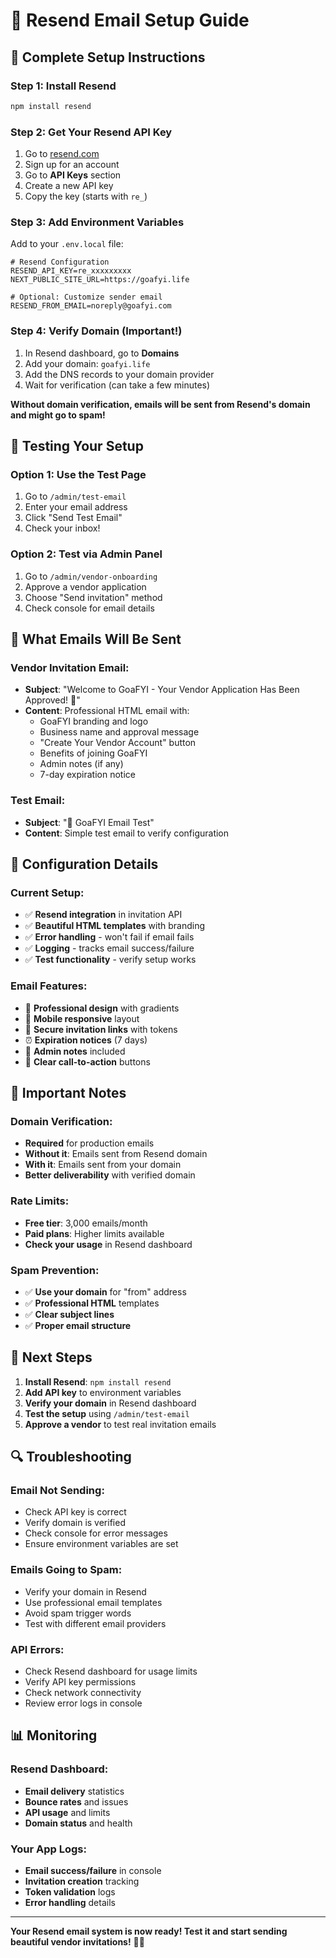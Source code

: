 # 📧 Resend Email Setup Guide

## 🚀 **Complete Setup Instructions**

### **Step 1: Install Resend**
```bash
npm install resend
```

### **Step 2: Get Your Resend API Key**
1. Go to [resend.com](https://resend.com)
2. Sign up for an account
3. Go to **API Keys** section
4. Create a new API key
5. Copy the key (starts with `re_`)

### **Step 3: Add Environment Variables**
Add to your `.env.local` file:
```env
# Resend Configuration
RESEND_API_KEY=re_xxxxxxxxx
NEXT_PUBLIC_SITE_URL=https://goafyi.life

# Optional: Customize sender email
RESEND_FROM_EMAIL=noreply@goafyi.com
```

### **Step 4: Verify Domain (Important!)**
1. In Resend dashboard, go to **Domains**
2. Add your domain: `goafyi.life`
3. Add the DNS records to your domain provider
4. Wait for verification (can take a few minutes)

**Without domain verification, emails will be sent from Resend's domain and might go to spam!**

## 🧪 **Testing Your Setup**

### **Option 1: Use the Test Page**
1. Go to `/admin/test-email`
2. Enter your email address
3. Click "Send Test Email"
4. Check your inbox!

### **Option 2: Test via Admin Panel**
1. Go to `/admin/vendor-onboarding`
2. Approve a vendor application
3. Choose "Send invitation" method
4. Check console for email details

## 📧 **What Emails Will Be Sent**

### **Vendor Invitation Email:**
- **Subject**: "Welcome to GoaFYI - Your Vendor Application Has Been Approved! 🎉"
- **Content**: Professional HTML email with:
  - GoaFYI branding and logo
  - Business name and approval message
  - "Create Your Vendor Account" button
  - Benefits of joining GoaFYI
  - Admin notes (if any)
  - 7-day expiration notice

### **Test Email:**
- **Subject**: "🧪 GoaFYI Email Test"
- **Content**: Simple test email to verify configuration

## 🔧 **Configuration Details**

### **Current Setup:**
- ✅ **Resend integration** in invitation API
- ✅ **Beautiful HTML templates** with branding
- ✅ **Error handling** - won't fail if email fails
- ✅ **Logging** - tracks email success/failure
- ✅ **Test functionality** - verify setup works

### **Email Features:**
- 🎨 **Professional design** with gradients
- 📱 **Mobile responsive** layout
- 🔗 **Secure invitation links** with tokens
- ⏰ **Expiration notices** (7 days)
- 📝 **Admin notes** included
- 🎯 **Clear call-to-action** buttons

## 🚨 **Important Notes**

### **Domain Verification:**
- **Required** for production emails
- **Without it**: Emails sent from Resend domain
- **With it**: Emails sent from your domain
- **Better deliverability** with verified domain

### **Rate Limits:**
- **Free tier**: 3,000 emails/month
- **Paid plans**: Higher limits available
- **Check your usage** in Resend dashboard

### **Spam Prevention:**
- ✅ **Use your domain** for "from" address
- ✅ **Professional HTML** templates
- ✅ **Clear subject lines**
- ✅ **Proper email structure**

## 🎯 **Next Steps**

1. **Install Resend**: `npm install resend`
2. **Add API key** to environment variables
3. **Verify your domain** in Resend dashboard
4. **Test the setup** using `/admin/test-email`
5. **Approve a vendor** to test real invitation emails

## 🔍 **Troubleshooting**

### **Email Not Sending:**
- Check API key is correct
- Verify domain is verified
- Check console for error messages
- Ensure environment variables are set

### **Emails Going to Spam:**
- Verify your domain in Resend
- Use professional email templates
- Avoid spam trigger words
- Test with different email providers

### **API Errors:**
- Check Resend dashboard for usage limits
- Verify API key permissions
- Check network connectivity
- Review error logs in console

## 📊 **Monitoring**

### **Resend Dashboard:**
- **Email delivery** statistics
- **Bounce rates** and issues
- **API usage** and limits
- **Domain status** and health

### **Your App Logs:**
- **Email success/failure** in console
- **Invitation creation** tracking
- **Token validation** logs
- **Error handling** details

---

**Your Resend email system is now ready! Test it and start sending beautiful vendor invitations!** 🚀📧
